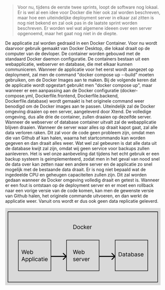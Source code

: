 > Voor nu, tijdens de eerste twee sprints, loopt de software nog lokaal. Er is wel al een idee voor Docker die hier ook zal worden beschreven, maar hoe een uiteindelijke deployment server in elkaar zal zitten is nog niet bekend en zal ook pas in de laatste sprint worden beschreven. Er worden wel wat algemene ideeen over een server opgenoemd, maar het gaat nog niet in de diepte.

De applicatie zal worden gedraaid in een Docker Container. Voor nu wordt daarvoor gebruik gemaakt van Docker Desktop, die lokaal draait op de computer van de devloper. De container worden gebouwd met de standaard Docker daemon configuratie. De containers bestaan uit een webapplicatie, webserver en database, die met elkaar kunnen communiceren. Wanneer de applicatie voor het eerst wordt aangezet op deployment, zal men de command "docker compose up --build" moeten gebruiken, om de Docker Images aan te maken. Bij de volgende keren dat de applicatie wordt opgestart gebruikt men "docker compose up", maar wanneer er een aanpassing aan de Docker configuratie (docker-compose.yml, Dockerfile.frontend, Dockerfile.backend, Dockerfile.database) wordt gemaakt is het originele command weer benodigd om de Docker images aan te passen.
Uiteindelijk zal de Docker omgeving draaien op een server, aangeleverd door Xtend. De volledige omgeving, dus alle drie de container, zullen draaien op dezelfde server. Wanneer de webserver of database container uitvalt zal de webapplicatie blijven draaien. Wanneer de server waar alles op draait kapot gaat, zal alle data verloren raken. Dit zal voor de code geen probleem zijn, omdat men die van Github af kan halen, waarna het startcommando kan worden gegeven en dan draait alles weer. Wat wel zal gebeuren is dat alle data uit de database kwijt zal zijn, omdat wij geen service voor backups zullen aanleveren. Het is wel onze aanbeveling dat tijdens het echt gebruik er een backup systeem is geimplementeerd, zodat men in het geval van nood snel de data over kan zetten naar een andere server en de applicatie zo snel mogelijk met de bestaande data draait.
Er is nog niet bepaald wat de ingedeelde CPU en geheugen capaciteiten zullen zijn. Dit zal worden gedaan wanneer de Docker omgeving volledig draait en getest is.
Wanneer er een fout is ontstaan op de deployment server en er moet een rollback naar een vorige versie van de code komen, kan men de gewenste versie van Github halen, het originele commande uitvoeren, en dan werkt de applicatie weer. Vanuit ons wordt er dus ook geen data replicatie geleverd.

<img src="../afbeeldingen/Docker-opstelling.png" alt="Docker opstelling"  width="500">
